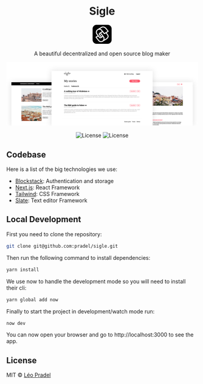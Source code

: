 <h1 align="center">Sigle</h1>

<p align="center">
  <img src="https://raw.githubusercontent.com/pradel/sigle/master/public/icon-192x192.png" height="50">
</p>

<p align="center">
  A beautiful decentralized and open source blog maker
</p>

<p align="center">
  <img src="https://raw.githubusercontent.com/pradel/sigle/master/assets/screens.png">
</p>

<p align="center">
  <img src="https://badgen.net/travis/pradel/sigle" alt="License">
  <img src="https://badgen.net/badge/license/MIT/blue" alt="License">
</p>

## Codebase

Here is a list of the big technologies we use:

- [Blockstack](https://blockstack.org/): Authentication and storage
- [Next.js](https://nextjs.org/): React Framework
- [Tailwind](https://tailwindcss.com/): CSS Framework
- [Slate](https://www.slatejs.org/): Text editor Framework

## Local Development

First you need to clone the repository:

```sh
git clone git@github.com:pradel/sigle.git
```

Then run the following command to install dependencies:

```sh
yarn install
```

We use now to handle the development mode so you will need to install their cli:

```sh
yarn global add now
```

Finally to start the project in development/watch mode run:

```sh
now dev
```

You can now open your browser and go to http://localhost:3000 to see the app.

## License

MIT © [Léo Pradel](https://www.leopradel.com/)
